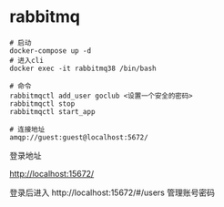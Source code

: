 # rabbitmq


```shell
# 启动
docker-compose up -d
# 进入cli
docker exec -it rabbitmq38 /bin/bash

# 命令
rabbitmqctl add_user goclub <设置一个安全的密码>
rabbitmqctl stop
rabbitmqctl start_app
```


```
# 连接地址
amqp://guest:guest@localhost:5672/
```
登录地址

[http://localhost:15672/](http://localhost:15672/)

登录后进入 http://localhost:15672/#/users 管理账号密码
